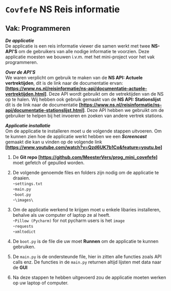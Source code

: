 # `Covfefe` NS Reis informatie
## Vak: Programmeren

**_De applicatie_**<br>
De applicatie is een reis informatie viewer die samen werkt met twee **NS-API'S** om de gebruikers van alle nodige informatie te voorzien. Deze applicatie moesten we bouwen i.v.m. met het mini-project voor het vak programmeren.

**_Over de API'S_**<br>
We waren verplicht om gebruik te maken van de **NS API: Actuele vertrektijden**, dit is de link naar de documentatie ervan: **[https://www.ns.nl/reisinformatie/ns-api/documentatie-actuele-vertrektijden.html]**. Deze API wordt gebruikt om de vetrektijden van de NS op te halen. Wij hebben ook gebruik gemaakt van de **NS API: Stationslijst** dit is de link naar de documentatie **[https://www.ns.nl/reisinformatie/ns-api/documentatie-stationslijst.html]**. Deze API hebben we gebruikt om de gebruiker te helpen bij het invoeren en zoeken van andere vertrek stations. 

**_Applicatie installatie_**<br>
Om de applicatie te installeren moet u de volgende stappen uitvoeren. Om te kunnen zien hoe de applicatie werkt hebben we een **_Screencast_** gemaakt die kan u vinden op de volgende link **[https://www.youtube.com/watch?v=Qzd6UK7b1Co&feature=youtu.be]**

1. De **Git repo [https://github.com/MeesterVers/prog_mini_covefefe]** moet gefetch of gepulled worden.

2. De volgende genoemde files en folders zijn nodig om de applicatie te draaien.
	<br>-`settings.txt`<br>
	-`main.py`<br>
	-`boot.py`<br>
	-`\images\`

3. Om de applicatie werkend te krijgen moet u enkele libaries installeren, behalve als uw computer of laptop ze al heeft.
	<br>-`Pillow (Pycharm)` for not pycharm users is het `image`<br>
	-`requests`<br>
	-`xmltodict`<br>

4. De `boot.py` is de file die uw moet **Runnen** om de applicatie te kunnen gebruiken.

5. De `main.py` is de ondersteunde file, hier in zitten alle functies zoals API calls enz. De functies in de `main.py` returnen altijd lijsten met data naar de **GUI**

6. Na deze stappen te hebben uitgevoerd zou de applicatie moeten werken op uw laptop of computer.
